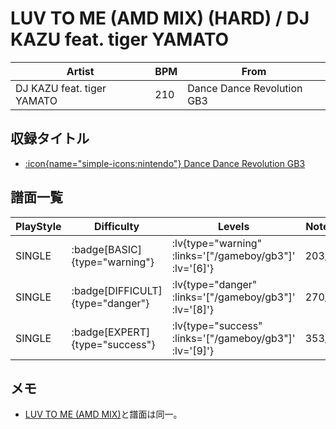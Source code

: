 # LUV TO ME (AMD MIX) (HARD) / DJ KAZU feat. tiger YAMATO

|Artist|BPM|From|
|------|---|----|
|DJ KAZU feat. tiger YAMATO|210|Dance Dance Revolution GB3|

## 収録タイトル

- [ :icon{name="simple-icons:nintendo"} Dance Dance Revolution GB3](/gameboy/gb3)

## 譜面一覧

|PlayStyle|Difficulty|Levels|Notes|Movie|
|---------|----------|------|-----|-----|
|SINGLE| :badge[BASIC]{type="warning"} | :lv{type="warning" :links='["/gameboy/gb3"]' :lv='[6]'} |203/0||
|SINGLE| :badge[DIFFICULT]{type="danger"} | :lv{type="danger" :links='["/gameboy/gb3"]' :lv='[8]'} |270/0||
|SINGLE| :badge[EXPERT]{type="success"} | :lv{type="success" :links='["/gameboy/gb3"]' :lv='[9]'} |353/0||

## メモ

- [LUV TO ME (AMD MIX)](/playstation-jp/3rd/luv-to-me-amd)と譜面は同一。
